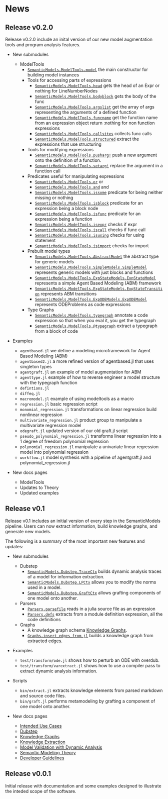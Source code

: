# News

## Release v0.2.0

Release v0.2.0 include an inital version of our new model augmentation tools and program analysis features.

- New submodules
    - ModelTools
        - [`SemanticModels.ModelTools.model`](@ref) the main constructor for building model instances
        - Tools for accessing parts of expressions
            - [`SemanticModels.ModelTools.head`](@ref) gets the head of an Expr or nothing for LineNumberNodes
            - [`SemanticModels.ModelTools.bodyblock`](@ref) gets the body of the func
            - [`SemanticModels.ModelTools.argslist`](@ref) get the array of args representing the arguments of a defined function
            - [`SemanticModels.ModelTools.funcname`](@ref) get the function name from an expression object return :nothing for non function expressions
            - [`SemanticModels.ModelTools.callsites`](@ref) collects func calls
            - [`SemanticModels.ModelTools.structured`](@ref) extract the expressions that use structuring
        - Tools for modifying expressions
            - [`SemanticModels.ModelTools.pusharg!`](@ref) push a new argument onto the definition of a function.
            - [`SemanticModels.ModelTools.setarg!`](@ref) replace the argument in a function call
        - Predicates useful for manipulating expressions
            - [`SemanticModels.ModelTools.or`](@ref) or
            - [`SemanticModels.ModelTools.and`](@ref) and
            - [`SemanticModels.ModelTools.issome`](@ref) predicate for being neither missing or nothing
            - [`SemanticModels.ModelTools.isblock`](@ref) predicate for an expression being a block node
            - [`SemanticModels.ModelTools.isfunc`](@ref) predicate for an expression being a function
            - [`SemanticModels.ModelTools.isexpr`](@ref) checks if expr
            - [`SemanticModels.ModelTools.iscall`](@ref) checks if func call
            - [`SemanticModels.ModelTools.isusing`](@ref) checks for using statement
            - [`SemanticModels.ModelTools.isimport`](@ref) checks for import
        - Prebuilt model types
            - [`SemanticModels.ModelTools.AbstractModel`](@ref) the abstract type for generic models
            - [`SemanticModels.ModelTools.SimpleModels.SimpleModel`](@ref) represents generic models with just blocks and functions
            - [`SemanticModels.ModelTools.ExpStateModels.ExpStateModel`](@ref) represents a simple Agent Based Modeling (ABM) framework
            - [`SemanticModels.ModelTools.ExpStateModels.ExpStateTransition`](@ref) represents ABM transitions
            - [`SemanticModels.ModelTools.ExpODEModels.ExpODEModel`](@ref) represents ODEProblems as code expressions
        - Type Graphs
            - [`SemanticModels.ModelTools.typegraph`](@ref) annotate a code expression so that when you eval it, you get the typegraph
            - [`SemanticModels.ModelTools.@typegraph`](@ref) extract a typegraph from a block of code
- Examples
    - `agentbased.jl` we define a modeling microframework for Agent Based Modeling (ABM)
    - `agentbased2.jl` a more refined version of agentbased.jl that uses singleton types
    - `agentgraft.jl` an example of model augmentation for ABM
    - `agenttype.jl` example of how to reverse engineer a model structure with the typegraph function
    - `defintions.jl`
    - `diffeq.jl`
    - `macromodel.jl` example of using modeltools as a macro
    - `regression.jl` basic regression script
    - `monomial_regression.jl` transformations on linear regression build nonlinear regression
    - `multivariate_regression.jl` product group to manipulate a multivariate regression model
    - `odegraft.jl` updated version of our old graft.jl script
    - `pseudo_polynomial_regression.jl` transforms linear regression into a 1 degree of freedom polynomial regression
    - `polynomial_regression.jl` manipulate a univariate linear regression model into polynomial regression
    - `workflow.jl` model synthesis with a pipeline of agentgraft.jl and polynomial_regression.jl

- New docs pages
    - ModelTools
    - Updates to Theory
    - Updated examples



## Release v0.1

Release v0.1 includes an initial version of every step in the SemanticModels pipeline.
Users can now extract information, build knowledge graphs, and generate new models.

The following is a summary of the most important new features and updates:

- New submodules
  - Dubstep
    - [`SemanticModels.Dubstep.TraceCtx`](@ref) builds dynamic analysis traces of a model for information extraction.
    - [`SemanticModels.Dubstep.LPCtx`](@ref) allows you to modify the norms used in a model.
    - [`SemanticModels.Dubstep.GraftCtx`](@ref) allows grafting components of one model onto another.
  - Parsers
    - [`Parsers.parsefile`](@ref) reads in a julia source file as an expression
    - [`Parsers.defs`](@ref) extracts from a module definition expression, all the code definitions
  - Graphs
    - A knowledge graph schema [Knowledge Graphs](@ref).
    - [`Graphs.insert_edges_from_jl`](@ref) builds a knowledge graph from extracted edges.
- Examples
  - `test/transform/ode.jl` shows how to perturb an ODE with overdub.
  - `test/transform/varextract.jl` shows how to use a compiler pass to extract dynamic analysis information.
- Scripts
  - `bin/extract.jl` extracts knowledge elements from parsed markdown and source code files.
  - `bin/graft.jl` performs metamodeling by grafting a component of one model onto another.

- New docs pages
  - [Intended Use Cases](@ref)
  - [Dubstep](@ref)
  - [Knowledge Graphs](@ref)
  - [Knowledge Extraction](@ref)
  - [Model Validation with Dynamic Analysis](@ref)
  - [Semantic Modeling Theory](@ref)
  - [Developer Guidelines](@ref)

## Release v0.0.1

Initial release with documentation and some examples designed to illustrate the inteded scope of the software.
